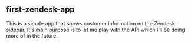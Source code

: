 
## first-zendesk-app

This is a simple app that shows customer information on the Zendesk sidebar. It's main purpose is to let me play with the API which I'll be doing more of in the future.
